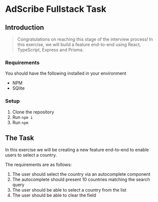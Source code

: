 # AdScribe Fullstack Task

## Introduction

> Congratulations on reaching this stage of the interview process! In this
> exercise, we will build a feature end-to-end using React, TypeScript, Express
> and Prisma.

### Requirements

You should have the following installed in your environment

- NPM
- SQlite

### Setup

1. Clone the repository
2. Run `npm i`
3. Run `npm`

## The Task

In this exercise we will be creating a new feature end-to-end to enable users to
select a country.

The requirements are as follows:

1. The user should select the country via an autocomplete component
2. The autocomplete should present 10 countries matching the search query
3. The user should be able to select a country from the list
4. The user should be able to clear the field
